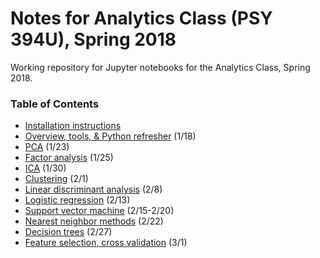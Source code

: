 # Notes for Analytics Class (PSY 394U), Spring 2018

Working repository for Jupyter notebooks for the Analytics Class, Spring 2018.


### Table of Contents

* [Installation instructions](https://github.com/sathayas/JupyterAnalyticsSpring2018/blob/master/Installation.ipynb)
* [Overview, tools, & Python refresher](https://github.com/sathayas/JupyterAnalyticsSpring2018/blob/master/Intro.ipynb) (1/18)
* [PCA](https://github.com/sathayas/JupyterAnalyticsSpring2018/blob/master/PCA.ipynb) (1/23)
* [Factor analysis](https://github.com/sathayas/JupyterAnalyticsSpring2018/blob/master/FactorAnalysis.ipynb) (1/25)
* [ICA](https://github.com/sathayas/JupyterAnalyticsSpring2018/blob/master/ICA.ipynb) (1/30)
* [Clustering](https://github.com/sathayas/JupyterAnalyticsSpring2018/blob/master/Clustering.ipynb) (2/1)
* [Linear discriminant analysis](https://github.com/sathayas/JupyterAnalyticsSpring2018/blob/master/LinDisc.ipynb) (2/8)
* [Logistic regression](https://github.com/sathayas/JupyterAnalyticsSpring2018/blob/master/Logistic.ipynb) (2/13)
* [Support vector machine](https://github.com/sathayas/JupyterAnalyticsSpring2018/blob/master/SVM.ipynb) (2/15-2/20)
* [Nearest neighbor methods](https://github.com/sathayas/JupyterAnalyticsSpring2018/blob/master/NearestNeighbor.ipynb) (2/22)
* [Decision trees](https://github.com/sathayas/JupyterAnalyticsSpring2018/blob/master/DecisionTree.ipynb) (2/27)
* [Feature selection, cross validation](https://github.com/sathayas/JupyterAnalyticsSpring2018/blob/master/CrossValidation.ipynb) (3/1)
